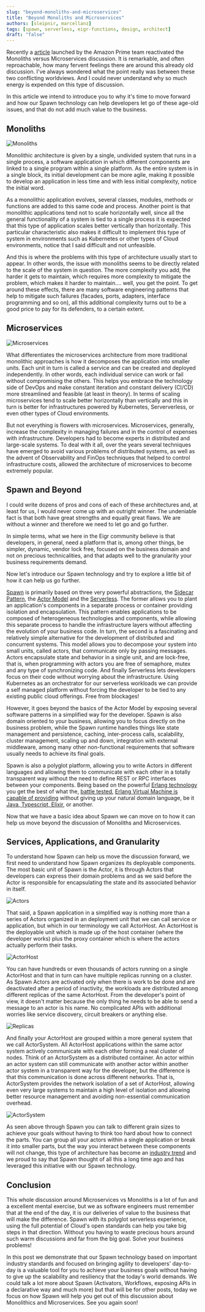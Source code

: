 ```yaml
---
slug: "beyond-monoliths-and-microservices"
title: "Beyond Monoliths and Microservices"
authors: [sleipnir, marcellanz]
tags: [spawn, serverless, eigr-functions, design, architect]
draft: "false"
---
```


Recently a [article](https://www.primevideotech.com/video-streaming/scaling-up-the-prime-video-audio-video-monitoring-service-and-reducing-costs-by-90)
launched by the Amazon Prime team reactivated the Monoliths versus Microservices discussion. It is remarkable, and often reproachable, 
how many fervent feelings there are around this already old discussion.
I've always wondered what the point really was between these two conflicting worldviews. And I could never understand why
so much energy is expended on this type of discussion.

In this article we intend to introduce you to why it's time to move forward and how our Spawn technology can help developers 
let go of these age-old issues, and that do not add much value to the business.

## Monoliths

![Monoliths](/img/monoliths.jpg "Monoliths")

Monolithic architecture is given by a single, undivided system that runs in a single process, a software application in which different components are linked to a single program within a single platform.
As the entire system is in a single block, its initial development can be more agile, making it possible to develop an application in less time and with less initial complexity, notice the initial word.

As a monolithic application evolves, several classes, modules, methods or functions are added to this same code and process.
Another point is that monolithic applications tend not to scale horizontally well, since all the general functionality of a system is tied to a single process it is expected that this type of application scales better vertically than horizontally. This particular characteristic also makes it difficult to implement this type of system in environments such as Kubernetes or other types of Cloud environments, notice that I said difficult and not unfeasible.

And this is where the problems with this type of architecture usually start to appear. In other words, the issue with monoliths seems to be directly related to the scale of the system in question. The more complexity you add, the harder it gets to maintain, which requires more complexity to mitigate the problem, which makes it harder to maintain.... well, you get the point.
To get around these effects, there are many software engineering patterns that help to mitigate such failures (facades, ports, adapters, interface programming and so on), all this additional complexity turns out to be a good price to pay for its defenders, to a certain extent.

## Microservices

![Microservices](/img/microservices.jpg "Microservices")

What differentiates the microservices architecture from more traditional monolithic approaches is how it decomposes the application into smaller units. Each unit in turn is called a service and can be created and deployed independently. In other words, each individual service can work or fail without compromising the others. This helps you embrace the technology side of DevOps and make constant iteration and constant delivery (CI/CD) more streamlined and feasible (at least in theory).
In terms of scaling microservices tend to scale better horizontally than vertically and this in turn is better for infrastructures powered by Kubernetes, Serververless, or even other types of Cloud environments.

But not everything is flowers with microservices. Microservices, generally, increase the complexity in managing failures and in the control of expenses with infrastructure. Developers had to become experts in distributed and large-scale systems.
To deal with it all, over the years several techniques have emerged to avoid various problems of distributed systems, as well as the advent of Observability and FinOps techniques that helped to control infrastructure costs, allowed the architecture of microservices to become extremely popular.

## Spawn and Beyond

I could write dozens of pros and cons of each of these architectures and, at least for us, I would never come up with an outright winner. The undeniable fact is that both have great strengths and equally great flaws. We are without a winner and therefore we need to let go and go further.

In simple terms, what we here in the Eigr community believe is that developers, in general, need a platform that is, among other things, be simpler, dynamic, vendor lock free, focused on the business domain and not on precious technicalities, and that adapts well to the granularity your business requirements demand.

Now let's introduce our Spawn technology and try to explore a little bit of how it can help us go further.

[Spawn](https://github.com/eigr/spawn) is primarily based on three very powerful abstractions, the [Sidecar Pattern](https://thenewstack.io/operators-and-sidecars-are-the-new-model-for-software-delivery/), the [Actor Model](https://www.brianstorti.com/the-actor-model/) and the [Serverless](https://www2.eecs.berkeley.edu/Pubs/TechRpts/2019/EECS-2019-3.pdf). The former allows you to plant an application's components in a separate process or container providing isolation and encapsulation. This pattern enables applications to be composed of heterogeneous technologies and components, while allowing this separate process to handle the infrastructure layers without affecting the evolution of your business code. In turn, the second is a fascinating and relatively simple alternative for the development of distributed and concurrent systems. This model allows you to decompose your system into small units, called actors, that communicate only by passing messages. Actors encapsulate state and behavior in a single unit, and are lock-free, that is, when programming with actors you are free of semaphore, mutex and any type of synchronizing code. And finally Serverless lets developers focus on their code without worrying about the infrastructure. Using Kubernetes as an orchestrator for our serverless workloads we can provide a self managed platform without forcing the developer to be tied to any existing public cloud offerings. Free from blockages! 

However, it goes beyond the basics of the Actor Model by exposing several software patterns in a simplified way for the developer. Spawn is also domain oriented to your business, allowing you to focus directly on the business problem, while the Spawn runtime handles things like state management and persistence, caching, inter-process calls, scalability, cluster management, scaling up and down, integration with external middleware, among many other non-functional requirements that software usually needs to achieve its final goals. 

Spawn is also a polyglot platform, allowing you to write Actors in different languages and allowing them to communicate with each other in a totally transparent way without the need to define REST or RPC interfaces between your components. Being based on the powerful [Erlang technology](https://www.wired.com/2015/09/whatsapp-serves-900-million-users-50-engineers/) you get the best of what the, [battle tested]((https://elixir-lang.org/blog/2020/10/08/real-time-communication-at-scale-with-elixir-at-discord/)), [Erlang Virtual Machine is capable of providing](https://serokell.io/blog/introduction-to-erlang) without giving up your natural domain language, be it  [Java, Typescript, Elixir](https://github.com/eigr/spawn#sdks), or another.

Now that we have a basic idea about Spawn we can move on to how it can help us move beyond the discussion of Monoliths and Microservices.

## Services, Applications, and Granularity

To understand how Spawn can help us move the discussion forward, we first need to understand how Spawn organizes its deployable components.
The most basic unit of Spawn is the Actor, it is through Actors that developers can express their domain problems and as we said before the Actor is responsible for encapsulating the state and its associated behavior in itself.

![Actors](/img/actors.jpg "Actors")    

That said, a Spawn application in a simplified way is nothing more than a series of Actors organized in an deployment unit that we can call service or application, but which in our terminology we call ActorHost. An ActorHost is the deployable unit which is made up of the host container (where the developer works) plus the proxy container which is where the actors actually perform their tasks.

![ActorHost](/img/actor-host.jpg "Actor Host")

You can have hundreds or even thousands of actors running on a single ActorHost and that in turn can have multiple replicas running on a cluster. As Spawn Actors are activated only when there is work to be done and are deactivated after a period of inactivity, the workloads are distributed among different replicas of the same ActorHost. From the developer's point of view, it doesn't matter because the only thing he needs to be able to send a message to an actor is his name. No complicated APIs with additional worries like service discovery, circuit breakers or anything else.

![Replicas](/img/actor-host-replicas.jpg "Actor Host Distribution")

And finally your ActorHost are grouped within a more general system that we call ActorSystem. All ActorHost applications within the same actor system actively communicate with each other forming a real cluster of nodes. Think of an ActorSystem as a distributed container. An actor within an actor system can still communicate with another actor within another actor system in a transparent way for the developer, but the difference is that this communication is done across different networks. That is, ActorSystem provides the network isolation of a set of ActorHost, allowing even very large systems to maintain a high level of isolation and allowing better resource management and avoiding non-essential communication overhead.

![ActorSystem](/img/actor-systems.jpg "Actor Systems")

As seen above through Spawn you can talk to different grain sizes to achieve your goals without having to think too hard about how to connect the parts. You can group all your actors within a single application or break it into smaller parts, but the way you interact between these components will not change, this type of architecture has become an [industry trend](https://www.infoq.com/news/2023/03/google-weaver-framework/) and we proud to say that Spawn thought of all this a long time ago and has leveraged this initiative with our Spawn technology.

## Conclusion

This whole discussion around Microservices vs Monoliths is a lot of fun and a excellent mental exercise, but we as software engineers must remember
that at the end of the day, it is our deliveries of value to the business that will make the difference. Spawn with its polyglot serverless experience, using the full potential of Cloud's open standards can help you take big steps in that direction. Without you having to waste precious hours around such warm discussions and far from the big goal. Solve your business problems!

In this post we demonstrate that our Spawn technology based on important industry standards and focused on bringing agility to developers' day-to-day is a valuable tool for you to achieve your business goals without having to give up the scalability and resiliency that the today's world demands. We could talk a lot more about Spawn (Activators, Workflows, exposing APIs in a declarative way and much more) but that will be for other posts, today we focus on how Spawn will help you get out of this discussion about Monolithics and Microservices. See you again soon!